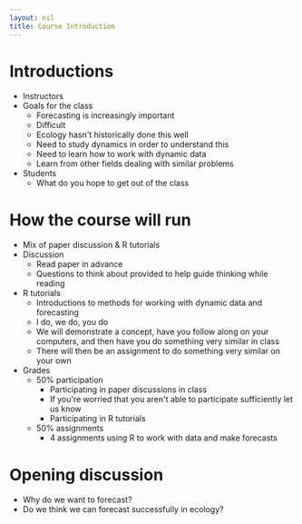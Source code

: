```yaml
---
layout: nil
title: Course Introduction
---
```


# Introductions

* Instructors
* Goals for the class
    * Forecasting is increasingly important
	* Difficult
	* Ecology hasn't historically done this well
	* Need to study dynamics in order to understand this
	* Need to learn how to work with dynamic data
	* Learn from other fields dealing with similar problems
* Students
    * What do you hope to get out of the class
	
# How the course will run

* Mix of paper discussion & R tutorials
* Discussion
    * Read paper in advance
    * Questions to think about provided to help guide thinking while reading
* R tutorials
    * Introductions to methods for working with dynamic data and forecasting
	* I do, we do, you do
	* We will demonstrate a concept, have you follow along on your computers,
      and then have you do something very similar in class
  * There will then be an assignment to do something very similar on your own
* Grades
  * 50% participation
	  * Participating in paper discussions in class
	  * If you're worried that you aren't able to participate sufficiently let us know
	  * Participating in R tutorials
  * 50% assignments
    * 4 assignments using R to work with data and make forecasts

# Opening discussion

* Why do we want to forecast?
* Do we think we can forecast successfully in ecology?
